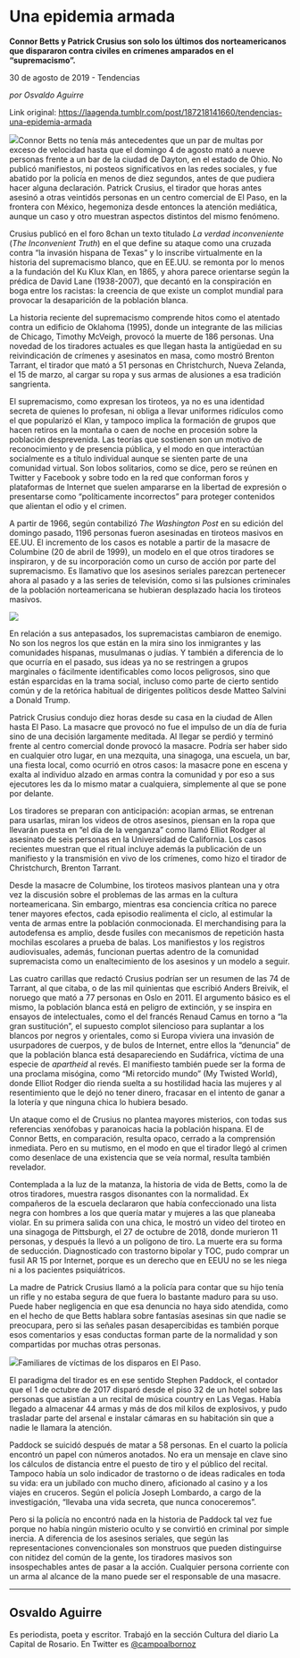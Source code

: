 # Una epidemia armada

**Connor Betts y Patrick Crusius son solo los últimos dos norteamericanos que dispararon contra civiles en crímenes amparados en el “supremacismo”.**

30 de agosto de 2019 - Tendencias

_por Osvaldo Aguirre_

Link original: https://laagenda.tumblr.com/post/187218141660/tendencias-una-epidemia-armada

![](https://64.media.tumblr.com/cd354202fbdfdec2fade0e76bdccbb7b/b4046bae9d5851cb-b4/s500x750/051fe8d2874a12e648ef30ebc0a1e3894c2d7888.jpg)Connor
Betts no tenía más antecedentes que un par de multas por exceso de
velocidad hasta que el domingo 4 de agosto mató a nueve personas
frente a un bar de la ciudad de Dayton, en el estado de Ohio. No
publicó manifiestos, ni posteos significativos en las redes
sociales, y fue abatido por la policía en menos de diez segundos,
antes de que pudiera hacer alguna declaración. Patrick Crusius, el
tirador que horas antes asesinó a otras veintidós personas en un
centro comercial de El Paso, en la frontera con México, hegemoniza
desde entonces la atención mediática, aunque un caso y otro
muestran aspectos distintos del mismo fenómeno.


Crusius
publicó en el foro 8chan un texto titulado *La
verdad inconveniente*
(*The Inconvenient Truth*) en el que define su ataque como una cruzada
contra “la invasión hispana de Texas” y lo inscribe virtualmente
en la historia del supremacismo blanco, que en EE.UU. se remonta por lo
menos a la fundación del Ku Klux Klan, en 1865, y ahora parece
orientarse según la prédica de David Lane (1938-2007), que decantó
en la conspiración en boga entre los racistas: la creencia de que
existe un complot mundial para provocar la desaparición de la
población blanca.


La
historia reciente del supremacismo comprende hitos como el atentado
contra un edificio de Oklahoma (1995), donde un integrante de las
milicias de Chicago, Timothy McVeigh, provocó la muerte de 186
personas. Una novedad de los tiradores actuales es que llegan hasta
la antigüedad en su reivindicación de crímenes y asesinatos en
masa, como mostró Brenton Tarrant, el tirador que mató a 51
personas en Christchurch, Nueva Zelanda, el 15 de marzo, al cargar su
ropa y sus armas de alusiones a esa tradición sangrienta. 



El
supremacismo, como expresan los tiroteos, ya no es una identidad
secreta de quienes lo profesan, ni obliga a llevar uniformes
ridículos como el que popularizó el Klan, y tampoco implica la
formación de grupos que hacen retiros en la montaña o caen de noche
en procesión sobre la población desprevenida. Las teorías que
sostienen son un motivo de reconocimiento y de presencia pública, y
el modo en que interactúan socialmente es a título individual
aunque se sienten parte de una comunidad virtual. Son lobos
solitarios, como se dice, pero se reúnen en Twitter y Facebook y
sobre todo en la red que conforman foros y plataformas de Internet
que suelen ampararse en la libertad de expresión o presentarse como
“políticamente incorrectos” para proteger contenidos que
alientan el odio y el crimen.


A
partir de 1966, según contabilizó *The
Washington Post*
en su edición del domingo pasado, 1196 personas fueron asesinadas en
tiroteos masivos en EE.UU. El incremento de los casos es notable a
partir de la masacre de Columbine (20 de abril de 1999), un modelo en
el que otros tiradores se inspiraron, y de su incorporación como un
curso de acción por parte del supremacismo. Es llamativo que los
asesinos seriales parezcan pertenecer ahora al pasado y a las series
de televisión, como si las pulsiones criminales de la población
norteamericana se hubieran desplazado hacia los tiroteos masivos.

![](https://64.media.tumblr.com/f9ce3473cc5349cc167ac6fee6a30834/b4046bae9d5851cb-e4/s500x750/0cac933d5edc06eb7d52184c6cef79ef912e0e5d.jpg)

En
relación a sus antepasados, los supremacistas cambiaron de enemigo.
No son los negros los que están en la mira sino los inmigrantes y
las comunidades hispanas, musulmanas o judías. Y también a
diferencia de lo que ocurría en el pasado, sus ideas ya no se
restringen a grupos marginales o fácilmente identificables como
locos peligrosos, sino que están esparcidas en la trama social,
incluso como parte de cierto sentido común y de la retórica
habitual de dirigentes políticos desde Matteo Salvini a Donald
Trump.


Patrick
Crusius condujo diez horas desde su casa en la ciudad de Allen hasta
El Paso. La masacre que provocó no fue el impulso de un día de
furia sino de una decisión largamente meditada. Al llegar se perdió
y terminó frente al centro comercial donde provocó la masacre.
Podría ser haber sido en cualquier otro lugar, en una mezquita, una
sinagoga, una escuela, un bar, una fiesta local, como ocurrió en
otros casos: la masacre pone en escena y exalta al individuo alzado
en armas contra la comunidad y por eso a sus ejecutores les da lo
mismo matar a cualquiera, simplemente al que se pone por delante.


Los
tiradores se preparan con anticipación: acopian armas, se entrenan
para usarlas, miran los videos de otros asesinos, piensan en la ropa
que llevarán puesta en “el día de la venganza” como llamó
Elliot Rodger al asesinato de seis personas en la Universidad de
California. Los casos recientes muestran que el ritual incluye además
la publicación de un manifiesto y la transmisión en vivo de los
crímenes, como hizo el tirador de Christchurch, Brenton Tarrant.


Desde
la masacre de Columbine, los tiroteos masivos plantean una y otra vez
la discusión sobre el problemas de las armas en la cultura
norteamericana. Sin embargo, mientras esa conciencia crítica no
parece tener mayores efectos, cada episodio realimenta el ciclo, al
estimular la venta de armas entre la población conmocionada. El
merchandising para la autodefensa es amplio, desde fusiles con
mecanismos de repetición hasta mochilas escolares a prueba de balas.
Los manifiestos y los registros audiovisuales, además, funcionan
puertas adentro de la comunidad supremacista como un enaltecimiento
de los asesinos y un modelo a seguir.


Las
cuatro carillas que redactó Crusius podrían ser un resumen de las
74 de Tarrant, al que citaba, o de las mil quinientas que escribió
Anders Breivik, el noruego que mató a 77 personas en Oslo en 2011.
El argumento básico es el mismo, la población blanca está en
peligro de extinción, y se inspira en ensayos de intelectuales, como
el del francés Renaud Camus en torno a “la gran sustitución”,
el supuesto complot silencioso para suplantar a los blancos por
negros y orientales, como si Europa viviera una invasión de
usurpadores de cuerpos, y de bulos de Internet, entre ellos la
“denuncia” de que la población blanca está desapareciendo en
Sudáfrica, víctima de una especie de *apartheid*
al revés. El manifiesto también puede ser la forma de una proclama
misógina, como “Mi retorcido mundo” (My Twisted World), donde
Elliot Rodger dio rienda suelta a su hostilidad hacia las mujeres y
al resentimiento que le dejó no tener dinero, fracasar en el intento
de ganar a la lotería y que ninguna chica lo hubiera besado.


Un
ataque como el de Crusius no plantea mayores misterios, con todas sus
referencias xenófobas y paranoicas hacia la población hispana. El
de Connor Betts, en comparación, resulta opaco, cerrado a la
comprensión inmediata. Pero en su mutismo, en el modo en que el
tirador llegó al crimen como desenlace de una existencia que se veía
normal, resulta también revelador.


Contemplada
a la luz de la matanza, la historia de vida de Betts, como la de
otros tiradores, muestra rasgos disonantes con la normalidad. Ex
compañeros de la escuela declararon que había confeccionado una
lista negra con hombres a los que quería matar y mujeres a las que
planeaba violar. En su primera salida con una chica,  le mostró un
video del tiroteo en una sinagoga de Pittsburgh, el 27 de octubre de
2018, donde murieron 11 personas, y después la llevó a un polígono
de tiro. La muerte era su forma de seducción. Diagnosticado con
trastorno bipolar y TOC, pudo comprar un fusil AR 15 por Internet,
porque es un derecho que en EEUU no se les niega ni a los pacientes
psiquiátricos.


 La
madre de Patrick Crusius llamó a la policía para contar que su hijo
tenía un rifle y no estaba segura de que fuera lo bastante maduro
para su uso. Puede haber negligencia en que esa denuncia no haya sido
atendida, como en el hecho de que Betts hablara sobre fantasías
asesinas sin que nadie se preocupara, pero si las señales pasan
desapercibidas es también porque esos comentarios y esas conductas
forman parte de la normalidad y son compartidas por muchas otras
personas.

![](https://64.media.tumblr.com/cd354202fbdfdec2fade0e76bdccbb7b/b4046bae9d5851cb-b4/s500x750/051fe8d2874a12e648ef30ebc0a1e3894c2d7888.jpg)Familiares de víctimas de los disparos en El Paso.


El
paradigma del tirador es en ese sentido Stephen Paddock, el contador 
que el 1 de octubre de 2017 disparó desde el piso 32 de un hotel
sobre las personas que asistían a un recital de música country en
Las Vegas. Había llegado a almacenar 44 armas y más de dos mil
kilos de explosivos, y pudo trasladar parte del arsenal e instalar
cámaras en su habitación sin que a nadie le llamara la atención.


Paddock
se suicidó después de matar a 58 personas. En el cuarto la policía
encontró un papel con números anotados. No era un mensaje en clave
sino los cálculos de distancia entre el puesto de tiro y el público
del recital. Tampoco había un solo indicador de trastorno o de ideas
radicales en toda su vida: era un jubilado con mucho dinero,
aficionado al casino y a los viajes en cruceros. Según el policía
Joseph Lombardo, a cargo de la investigación, “llevaba una vida
secreta, que nunca conoceremos”.


Pero
si la policía no encontró nada en la historia de Paddock tal vez
fue porque no había ningún misterio oculto y se convirtió en
criminal por simple inercia. A diferencia de los asesinos seriales,
que según las representaciones convencionales son monstruos que
pueden distinguirse con nitidez del común de la gente, los tiradores
masivos son insospechables antes de pasar a la acción. Cualquier
persona corriente con un arma al alcance de la mano puede ser el
responsable de una masacre.



---

Osvaldo Aguirre
---------------

 Es periodista, poeta y escritor. Trabajó en la sección Cultura del diario La Capital de Rosario. En Twitter es [@campoalbornoz](https://twitter.com/campoalbornoz) 


